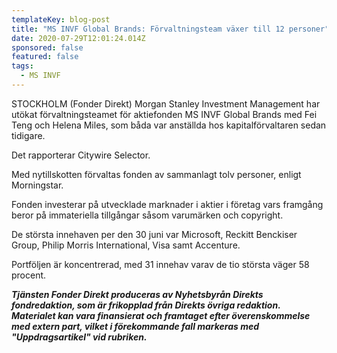 ```yaml
---
templateKey: blog-post
title: "MS INVF Global Brands: Förvaltningsteam växer till 12 personer"
date: 2020-07-29T12:01:24.014Z
sponsored: false
featured: false
tags:
  - MS INVF
---
```

STOCKHOLM (Fonder Direkt) Morgan Stanley Investment Management har utökat förvaltningsteamet för aktiefonden MS INVF Global Brands med Fei Teng och Helena Miles, som båda var anställda hos kapitalförvaltaren sedan tidigare.

Det rapporterar Citywire Selector.

Med nytillskotten förvaltas fonden av sammanlagt tolv personer, enligt Morningstar.

Fonden investerar på utvecklade marknader i aktier i företag vars framgång beror på immateriella tillgångar såsom varumärken och copyright.

De största innehaven per den 30 juni var Microsoft, Reckitt Benckiser Group, Philip Morris International, Visa samt Accenture.

Portföljen är koncentrerad, med 31 innehav varav de tio största väger 58 procent.

***Tjänsten Fonder Direkt produceras av Nyhetsbyrån Direkts fondredaktion, som är frikopplad från Direkts övriga redaktion. Materialet kan vara finansierat och framtaget efter överenskommelse med extern part, vilket i förekommande fall markeras med "Uppdragsartikel" vid rubriken.***
